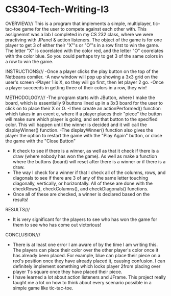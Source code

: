 # CS304-Tech-Writing-I3

OVERVIEW///
This is a program that implements a simple, multiplayer, tic-tac-toe game for the user to compete against each other with. This assignemnt was a lab I completed in my CS 232 class, where we were practiving with JPanel & action listeners. The object of the game is for one player to get 3 of either their "X"'s or "O"'s in a row first to win the game. The letter "X" is coorelated with the color red, and the letter "O" coorelates with the color blue. So you could perhaps try to get 3 of the same colors in a row to win the game.

INSTRUCTIONS///
-Once a player clicks the play button on the top of the Netbeans comiler.
-A new window will pop up showing a 3x3 grid on the user's screen
-Player 1 is X, so they will go first, then let player 2 go.
-Once a player succeeds in getting three of their colors in a row, they win!

METHODOLOGY///
-The program starts with JButton, where I make the board, which is essentially 9 buttons lined up in a 3x3 board for the user to click on to place their X or O.
-I then create an actionPerformed() function which takes in an event e, where if a player places their "piece" the button will make sure which player is going, and set that button to the specified color. This will happen until the winner is decided and it will call the displayWinner() function.
-The displayWinner() function also gives the player the option to restart the game with the "Play Again" button, or close the game with the "Close Button"
- It check to see if there is a winner, as well as that it check if there is a draw (where nobody has won the game). As well as make a function where the buttons (board) will reset after there is a winner or if there is a draw.
- The way I check for a winner if that I check all of the columns, rows, and diagonals to see if there are 3 of any of the same letter touching diagonally, vertically, or horizontally. All of these are done with the checkRows(), checkColumns(), and checkDiagonals() functions.
- Once all of these are checked, a winner is declared based on the results!

RESULTS///
- It is very significant for the players to see who has won the game for them to see who has come out victorious!

CONCLUSION///
- There is at least one error I am aware of by the time I am writing this. The players can place their color over the other player's color once it has already been placed. For example, blue can place their piece on a red's position once they have already placed it, causing confusion. I can definitely implement something which locks player 2from placing over player 1's square once they have placed their piece.
- I have learned a lot about action listeners and JFrame. This project really taught me a lot on how to think about every scenario possible in a simple game like tic-tac-toe.
